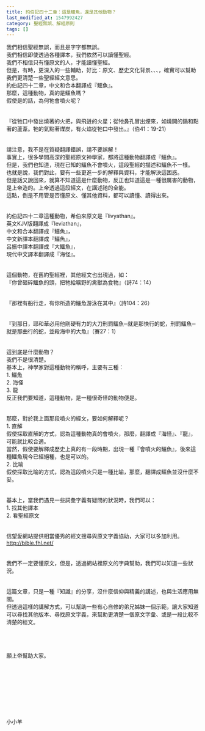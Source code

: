 ```yaml
---
title: 約伯記四十二章：這是鱷魚，還是其他動物？
last_modified_at: 1547992427
category: 聖經無誤、解經原則
tags: []
---
```


我們相信聖經無誤，而且是字字都無誤。<br>我們相信即使透過各種譯本，我們依然可以讀懂聖經。<br>我們不相信只有懂原文的人，才能讀懂聖經。<br>但是，有時，更深入的一些輔助，好比：原文、歷史文化背景、、、，確實可以幫助我們更清楚一些聖經經文意思。<br><!--more-->約伯記四十二章，中文和合本翻譯成『鱷魚』。<br>那麼，這種動物，真的是鱷魚嗎？<br>假使是的話，為何牠會噴火呢？<br><br><br>『從牠口中發出燒著的火把，與飛迸的火星；從牠鼻孔冒出煙來，如燒開的鍋和點著的蘆葦。牠的氣點著煤炭，有火焰從牠口中發出。』（伯41：19-21）<br><br><br>請注意，我不是在質疑翻譯錯誤，請不要誤解！<br>事實上，很多學問高深的聖經原文神學家，都將這種動物翻譯成『鱷魚』。<br>但是，我們也知道，現在已知的鱷魚不會噴火，這段聖經的描述和鱷魚不一樣。<br>也就是說，我們對此，要有一些更進一步的解釋與資料，才能解決這困惑。<br>但是話又說回來，就算不知道這是什麼動物，反正也知道這是一種很厲害的動物，是上帝造的。上帝透過這段經文，在講述祂的全能。<br>這點，倒是不用管是否懂原文、懂其他資料，都可以讀懂、讀得出來。<br><br><br>約伯記四十二章這種動物，希伯來原文是『livyathan』。<br>英文KJV版翻譯成『leviathan』，<br>中文和合本翻譯成『鱷魚』，<br>中文新譯本翻譯成『鱷魚』，<br>呂振中譯本翻譯成『大鱷魚』，<br>現代中文譯本翻譯成『海怪』。<br><br><br>這個動物，在舊約聖經裡，其他經文也出現過，如：<br>『你曾砸碎鱷魚的頭，把牠給曠野的禽獸為食物』（詩74：14）<br><br><br>『那裡有船行走，有你所造的鱷魚游泳在其中』（詩104：26）<br><br><br>『到那日，耶和華必用他剛硬有力的大刀刑罰鱷魚─就是那快行的蛇，刑罰鱷魚─就是那曲行的蛇，並殺海中的大魚』（賽27：1）<br><br><br>這到底是什麼動物？<br>我們不是很清楚。<br>基本上，神學家對這種動物的稱呼，主要有三種：<br>1.	鱷魚<br>2.	海怪<br>3.	龍<br>反正我們要知道，這種動物，是一種很奇怪的動物便是。<br><br><br>那麼，對於我上面那段噴火的經文，要如何解釋呢？<br>1.	直解<br>假使採取直解的方式，認為這種動物真的會噴火，那麼，翻譯成『海怪』、『龍』，可能就比較合適。<br>當然，假使要解釋成歷史上真的有一段時期，出現一種『會噴火的鱷魚』，後來這種鱷魚現今已經絕種，也是可以的。<br>2.	比喻<br>假使採取比喻的方式，認為這段噴火只是一種比喻，那麼，翻譯成鱷魚並沒什麼不妥。<br><br><br>基本上，當我們遇見一些詞彙字義有疑問的狀況時，我們可以：<br>1.	找其他譯本<br>2.	看聖經原文<br><br><br>信望愛網站提供相當優秀的經文搜尋與原文字義協助，大家可以多加利用。<br>http://bible.fhl.net/<br><br><br>我們不一定要懂原文，但是，透過網站裡原文的字典幫助，我們可以知道一些狀況。<br><br><br>這篇文章，只是一種『知識』的分享，沒什麼信仰與精義的講述，也與生活應用無關。<br>但透過這樣的講解方式，可以幫助一些有心自修的弟兄姊妹一個示範，讓大家知道可以尋找其他版本、尋找原文字義，來幫助更清楚一個原文字彙、或是一段比較不清楚的經文。<br><br><br><br><br>願上帝幫助大家。<br><br><br><br><br><br><br><br><br><br>小小羊<br>
